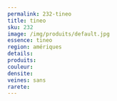 ```yaml
---
permalink: 232-tineo
title: tineo
sku: 232
image: /img/produits/default.jpg
essence: tineo
region: amériques
details: 
produits: 
couleur: 
densite: 
veines: sans
rarete: 
---
```

